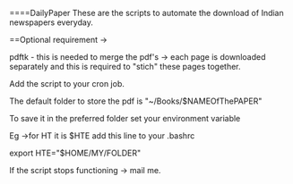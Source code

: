 ====DailyPaper
These are the scripts﻿ to automate the download of Indian newspapers everyday.


==Optional requirement ->

pdftk - this is needed to merge the pdf's -> each page is downloaded separately and this is required to "stich" these pages together.


Add the script to your cron job.

The default folder to store the pdf is "~/Books/$NAMEOfThePAPER"

To save it in the preferred folder 
set your environment variable

Eg ->for HT it is $HTE
add this line to your .bashrc

export HTE="$HOME/MY/FOLDER"

If the script stops functioning -> mail me.
